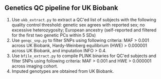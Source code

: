 ## Genetics QC pipeline for UK Biobank
1. Use `ukb_extract.py` to extract a QC'ed list of subjects with the following quality control threshold: genetic sex agrees with reported sex; no excessive heterozygosity; European ancestry (self-reported and filtered for the first two genetic PCs within 5 SDs)
2. Use `genqc_snp.py` to filter SNPs using following criteria: MAF > 0.001 across UK Biobank, Hardy-Weinberg equilibrium (HWE) > 0.000001 across UK Biobank, and imputation INFO > 0.4.
3. Use `bfile_extract.py` to compile PLINK binaries for QC'ed subjects and filter SNPs using following criteria: MAF > 0.001 and HWE > 0.000001 across imaging cohort.
4. Imputed genotypes are obtained from UK Biobank.